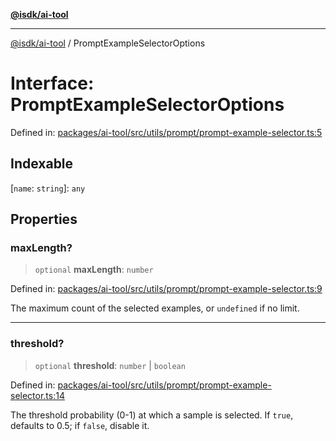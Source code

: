 [**@isdk/ai-tool**](../README.md)

***

[@isdk/ai-tool](../globals.md) / PromptExampleSelectorOptions

# Interface: PromptExampleSelectorOptions

Defined in: [packages/ai-tool/src/utils/prompt/prompt-example-selector.ts:5](https://github.com/isdk/ai-tool.js/blob/6a89194ac34437a1bc58f7ec590cd22976939ca6/src/utils/prompt/prompt-example-selector.ts#L5)

## Indexable

\[`name`: `string`\]: `any`

## Properties

### maxLength?

> `optional` **maxLength**: `number`

Defined in: [packages/ai-tool/src/utils/prompt/prompt-example-selector.ts:9](https://github.com/isdk/ai-tool.js/blob/6a89194ac34437a1bc58f7ec590cd22976939ca6/src/utils/prompt/prompt-example-selector.ts#L9)

The maximum count of the selected examples, or `undefined` if no limit.

***

### threshold?

> `optional` **threshold**: `number` \| `boolean`

Defined in: [packages/ai-tool/src/utils/prompt/prompt-example-selector.ts:14](https://github.com/isdk/ai-tool.js/blob/6a89194ac34437a1bc58f7ec590cd22976939ca6/src/utils/prompt/prompt-example-selector.ts#L14)

The threshold probability (0-1) at which a sample is selected.
If `true`, defaults to 0.5; if `false`, disable it.
